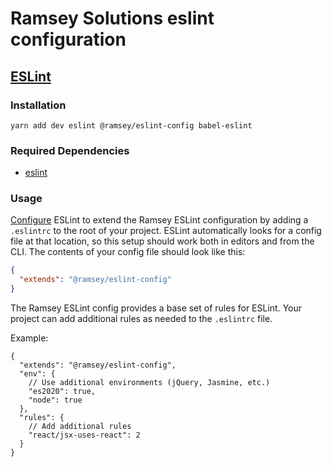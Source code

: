 # Ramsey Solutions eslint configuration

## [ESLint](https://eslint.org/)

### Installation

```
yarn add dev eslint @ramsey/eslint-config babel-eslint
```

### Required Dependencies

- [eslint](https://www.npmjs.com/package/eslint)

### Usage

[Configure](https://eslint.org/docs/user-guide/configuring/) ESLint to extend the Ramsey ESLint configuration by adding a `.eslintrc` to the root of your project. ESLint automatically looks for a config file at that location, so this setup should work both in editors and from the CLI. The contents of your config file should look like this:

```json
{
  "extends": "@ramsey/eslint-config"
}
```
The Ramsey ESLint config provides a base set of rules for ESLint. Your project can add additional rules as needed to the `.eslintrc` file.

Example:
```jsonc
{
  "extends": "@ramsey/eslint-config",
  "env": {
    // Use additional environments (jQuery, Jasmine, etc.)
    "es2020": true,
    "node": true
  },
  "rules": {
    // Add additional rules
    "react/jsx-uses-react": 2
  }
}
```
